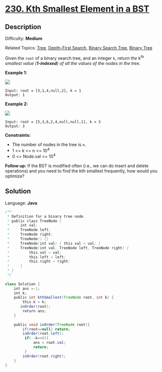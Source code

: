 # [230\. Kth Smallest Element in a BST](https://leetcode.com/problems/kth-smallest-element-in-a-bst/)

## Description

Difficulty: **Medium**  

Related Topics: [Tree](https://leetcode.com/tag/tree/), [Depth-First Search](https://leetcode.com/tag/depth-first-search/), [Binary Search Tree](https://leetcode.com/tag/binary-search-tree/), [Binary Tree](https://leetcode.com/tag/binary-tree/)


Given the `root` of a binary search tree, and an integer `k`, return _the_ k<sup>th</sup> _smallest value (**1-indexed**) of all the values of the nodes in the tree_.

**Example 1:**

![](https://assets.leetcode.com/uploads/2021/01/28/kthtree1.jpg)

```
Input: root = [3,1,4,null,2], k = 1
Output: 1
```

**Example 2:**

![](https://assets.leetcode.com/uploads/2021/01/28/kthtree2.jpg)

```
Input: root = [5,3,6,2,4,null,null,1], k = 3
Output: 3
```

**Constraints:**

*   The number of nodes in the tree is `n`.
*   1 <= k <= n <= 10<sup>4</sup>
*   0 <= Node.val <= 10<sup>4</sup>

**Follow up:** If the BST is modified often (i.e., we can do insert and delete operations) and you need to find the kth smallest frequently, how would you optimize?


## Solution

Language: **Java**

```java
/**
 * Definition for a binary tree node.
 * public class TreeNode {
 *     int val;
 *     TreeNode left;
 *     TreeNode right;
 *     TreeNode() {}
 *     TreeNode(int val) { this.val = val; }
 *     TreeNode(int val, TreeNode left, TreeNode right) {
 *         this.val = val;
 *         this.left = left;
 *         this.right = right;
 *     }
 * }
 */
 
class Solution {
    int ans =-1;
    int k;
    public int kthSmallest(TreeNode root, int k) {
        this.k = k;
       inOrder(root);
        return ans;
    }
   
    public void inOrder(TreeNode root){
        if(root==null) return;
        inOrder(root.left);
         if(--k==0){
             ans = root.val;
             return;
         }
        inOrder(root.right);
    }
}
```